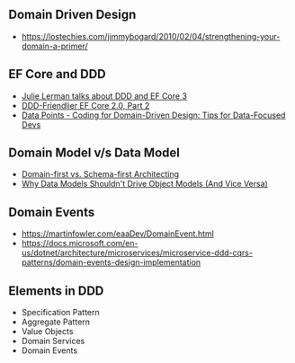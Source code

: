  ## Domain Driven Design
 
 * https://lostechies.com/jimmybogard/2010/02/04/strengthening-your-domain-a-primer/


## EF Core and DDD

* [Julie Lerman talks about DDD and EF Core 3](https://www.youtube.com/watch?v=9XeazTD5AwY)
* [DDD-Friendlier EF Core 2.0, Part 2](https://docs.microsoft.com/en-us/archive/msdn-magazine/2017/october/data-points-ddd-friendlier-ef-core-2-0-part-2)
* [Data Points - Coding for Domain-Driven Design: Tips for Data-Focused Devs](https://docs.microsoft.com/en-us/archive/msdn-magazine/2013/august/data-points-coding-for-domain-driven-design-tips-for-data-focused-devs)


## Domain Model v/s Data Model

* [Domain-first vs. Schema-first Architecting](https://medium.com/thats-what-i-m-talking-about/domain-first-vs-schema-first-architecting-6b9e381a1ccc)
* [Why Data Models Shouldn't Drive Object Models (And Vice Versa)](http://www.agiledata.org/essays/drivingForces.html)


## Domain Events

* https://martinfowler.com/eaaDev/DomainEvent.html
* https://docs.microsoft.com/en-us/dotnet/architecture/microservices/microservice-ddd-cqrs-patterns/domain-events-design-implementation

## Elements in DDD

* Specification Pattern
* Aggregate Pattern
* Value Objects
* Domain Services
* Domain Events
